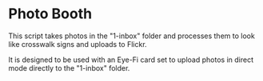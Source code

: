 Photo Booth
===========

This script takes photos in the "1-inbox" folder and processes them to look like crosswalk signs and uploads to Flickr.

It is designed to be used with an Eye-Fi card set to upload photos in direct mode directly to the "1-inbox" folder.

